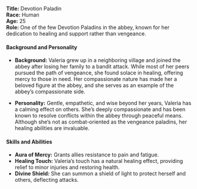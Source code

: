 **Title:** Devotion Paladin  
**Race:** Human  
**Age:** 25  
**Role:** One of the few Devotion Paladins in the abbey, known for her dedication to healing and support rather than vengeance.

#### Background and Personality

- **Background:** Valeria grew up in a neighboring village and joined the abbey after losing her family to a bandit attack. While most of her peers pursued the path of vengeance, she found solace in healing, offering mercy to those in need. Her compassionate nature has made her a beloved figure at the abbey, and she serves as an example of the abbey’s compassionate side.
    
- **Personality:** Gentle, empathetic, and wise beyond her years, Valeria has a calming effect on others. She’s deeply compassionate and has been known to resolve conflicts within the abbey through peaceful means. Although she’s not as combat-oriented as the vengeance paladins, her healing abilities are invaluable.
    

#### Skills and Abilities

- **Aura of Mercy:** Grants allies resistance to pain and fatigue.
- **Healing Touch:** Valeria’s touch has a natural healing effect, providing relief to minor injuries and restoring health.
- **Divine Shield:** She can summon a shield of light to protect herself and others, deflecting attacks.